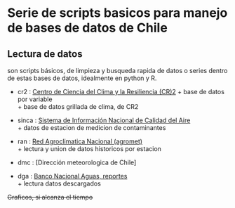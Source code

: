 
# Serie de scripts basicos para manejo de bases de datos de Chile

## Lectura de datos
son scripts básicos, de limpieza y busqueda rapida de datos o series dentro de
estas bases de datos, idealmente en python y R.<br/>


* cr2     : [Centro de Ciencia del Clima y la Resiliencia (CR)2](http://www.cr2.cl)
           + base de datos por variable  
           + base de datos grillada de clima, de CR2  

* sinca   : [Sistema de Información Nacional de Calidad del Aire](https://sinca.mma.gob.cl/)  
           + datos de estacion de medicion de contaminantes  

* ran     : [Red Agroclimatica Nacional (agromet)](http://www.agromet.cl)  
           + lectura y union de datos historicos por estacion  

* dmc     : [Dirección meteorologica de Chile]  

* dga     : [Banco Nacional Aguas, reportes](http://snia.dga.cl/BNAConsultas/reportes)  
           + lectura datos descargados

~~Graficos, si alcanza el tiempo~~
